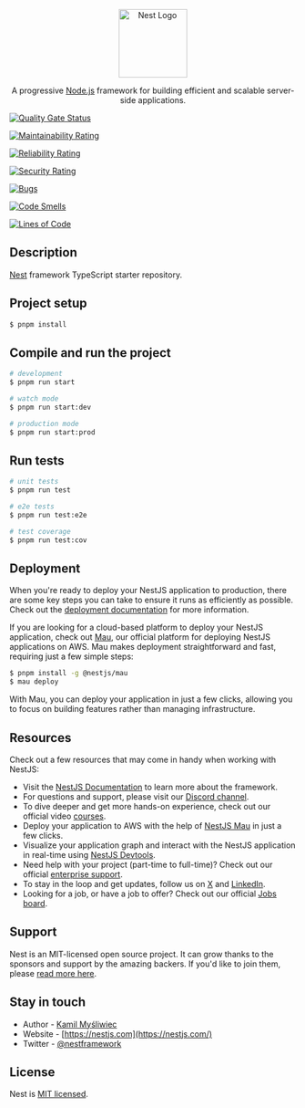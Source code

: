 <p align="center">
  <a href="http://nestjs.com/" target="blank"><img src="https://nestjs.com/img/logo-small.svg" width="120" alt="Nest Logo" /></a>
</p>

[circleci-image]: https://img.shields.io/circleci/build/github/nestjs/nest/master?token=abc123def456
[circleci-url]: https://circleci.com/gh/nestjs/nest

  <p align="center">A progressive <a href="http://nodejs.org" target="_blank">Node.js</a> framework for building efficient and scalable server-side applications.</p>
    <p align="center">

[![Quality Gate Status](http://sonarqube.willsmith.website/api/project_badges/measure?project=showmyworld-api&metric=alert_status&token=sqb_17c8a31a0e1334a7cbc7ab32e14225665da6c14a)](http://sonarqube.willsmith.website/dashboard?id=showmyworld-api)

[![Maintainability Rating](http://sonarqube.willsmith.website/api/project_badges/measure?project=showmyworld-api&metric=sqale_rating&token=sqb_17c8a31a0e1334a7cbc7ab32e14225665da6c14a)](http://sonarqube.willsmith.website/dashboard?id=showmyworld-api)

[![Reliability Rating](http://sonarqube.willsmith.website/api/project_badges/measure?project=showmyworld-api&metric=reliability_rating&token=sqb_17c8a31a0e1334a7cbc7ab32e14225665da6c14a)](http://sonarqube.willsmith.website/dashboard?id=showmyworld-api)

[![Security Rating](http://sonarqube.willsmith.website/api/project_badges/measure?project=showmyworld-api&metric=security_rating&token=sqb_17c8a31a0e1334a7cbc7ab32e14225665da6c14a)](http://sonarqube.willsmith.website/dashboard?id=showmyworld-api)

[![Bugs](http://sonarqube.willsmith.website/api/project_badges/measure?project=showmyworld-api&metric=bugs&token=sqb_17c8a31a0e1334a7cbc7ab32e14225665da6c14a)](http://sonarqube.willsmith.website/dashboard?id=showmyworld-api)

[![Code Smells](http://sonarqube.willsmith.website/api/project_badges/measure?project=showmyworld-api&metric=code_smells&token=sqb_17c8a31a0e1334a7cbc7ab32e14225665da6c14a)](http://sonarqube.willsmith.website/dashboard?id=showmyworld-api)

[![Lines of Code](http://sonarqube.willsmith.website/api/project_badges/measure?project=showmyworld-api&metric=ncloc&token=sqb_17c8a31a0e1334a7cbc7ab32e14225665da6c14a)](http://sonarqube.willsmith.website/dashboard?id=showmyworld-api)

</p>

## Description

[Nest](https://github.com/nestjs/nest) framework TypeScript starter repository.

## Project setup

```bash
$ pnpm install
```

## Compile and run the project

```bash
# development
$ pnpm run start

# watch mode
$ pnpm run start:dev

# production mode
$ pnpm run start:prod
```

## Run tests

```bash
# unit tests
$ pnpm run test

# e2e tests
$ pnpm run test:e2e

# test coverage
$ pnpm run test:cov
```

## Deployment

When you're ready to deploy your NestJS application to production, there are some key steps you can take to ensure it runs as efficiently as possible. Check out the [deployment documentation](https://docs.nestjs.com/deployment) for more information.

If you are looking for a cloud-based platform to deploy your NestJS application, check out [Mau](https://mau.nestjs.com), our official platform for deploying NestJS applications on AWS. Mau makes deployment straightforward and fast, requiring just a few simple steps:

```bash
$ pnpm install -g @nestjs/mau
$ mau deploy
```

With Mau, you can deploy your application in just a few clicks, allowing you to focus on building features rather than managing infrastructure.

## Resources

Check out a few resources that may come in handy when working with NestJS:

- Visit the [NestJS Documentation](https://docs.nestjs.com) to learn more about the framework.
- For questions and support, please visit our [Discord channel](https://discord.gg/G7Qnnhy).
- To dive deeper and get more hands-on experience, check out our official video [courses](https://courses.nestjs.com/).
- Deploy your application to AWS with the help of [NestJS Mau](https://mau.nestjs.com) in just a few clicks.
- Visualize your application graph and interact with the NestJS application in real-time using [NestJS Devtools](https://devtools.nestjs.com).
- Need help with your project (part-time to full-time)? Check out our official [enterprise support](https://enterprise.nestjs.com).
- To stay in the loop and get updates, follow us on [X](https://x.com/nestframework) and [LinkedIn](https://linkedin.com/company/nestjs).
- Looking for a job, or have a job to offer? Check out our official [Jobs board](https://jobs.nestjs.com).

## Support

Nest is an MIT-licensed open source project. It can grow thanks to the sponsors and support by the amazing backers. If you'd like to join them, please [read more here](https://docs.nestjs.com/support).

## Stay in touch

- Author - [Kamil Myśliwiec](https://twitter.com/kammysliwiec)
- Website - [https://nestjs.com](https://nestjs.com/)
- Twitter - [@nestframework](https://twitter.com/nestframework)

## License

Nest is [MIT licensed](https://github.com/nestjs/nest/blob/master/LICENSE).
